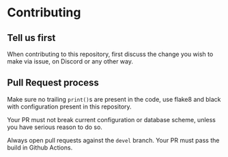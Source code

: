 # Contributing

## Tell us first

When contributing to this repository, first discuss the change you wish to make
via issue, on Discord or any other way.

## Pull Request process

Make sure no trailing `print()`s are present in the code, use flake8 and black
with configuration present in this repository.

Your PR must not break current configuration or database scheme, unless you
have serious reason to do so.

Always open pull requests against the `devel` branch. Your PR must pass the
build in Github Actions.
